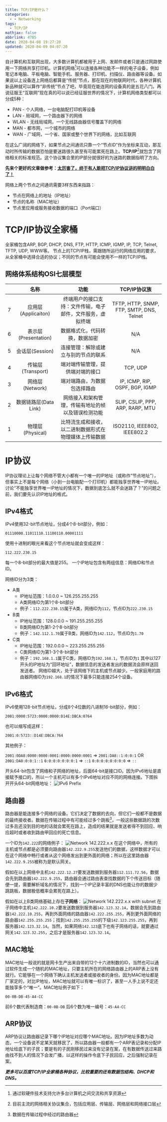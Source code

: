 ```yaml
---
title: TCP/IP是什么？
categories:
  - - Networking
tags:
  - TCP/IP
mathjax: false
abbrlink: 4785
date: 2020-04-08 19:27:20
updated: 2020-04-09 04:07:20
---
```


自计算机和互联网出现，大多数计算机都被用于上网、发邮件或者只是通过网路使用一下网络共享打印机。计算机网络[^1]可以连接各种功能不一样的电子设备，例如笔记本电脑、平板电脑、智能手机、服务器、打印机、扫描仪、路由器等设备。如果说以上设备连上网络后都算是“传统”节点，那在现在的物联网时代，各种计算机新品种就可以算作“非传统”节点了吧，毕竟现在能连网的设备真的是五花八门。再说征服王“互联网”现在真的可以说已经征服世界的情况下，计算机网络类型都可以分成5种：

- PAN - 个人网络，一台电脑配打印机等设备
- LAN - 局域网，一个路由器下的网络
- WLAN - 无线局域网，一个无线路由器信号覆盖下的网络
- MAN - 都市网，一个城市的网络
- WAN - 广域网，一个省、国家或整个世界下的网络，比如互联网
  
在这么广阔的网络下，如果节点之间通讯只靠一个“节点ID”作为坐标来互动，那互动时所传输的数据恐怕是要迷路很久甚至有可能累死在路上。**TCP/IP**[^2]就包含了网络相关的标准规范。这个协议集合里的IP部分就很好的为迷路的数据指明了方向。

<!-- more -->

**先来个更好的文章做参考：[太厉害了，终于有人能把TCP/IP协议讲的明明白白了！](//developer.51cto.com/art/201906/597961.htm)**

网络上两个节点之间通讯需要3样东西来指路：
- 节点在网络上的地址（IP地址）
- 节点的名称（MAC地址）
- 节点里应用或服务接收数据的端口（Port端口）

# TCP/IP协议全家桶

全家桶包含ARP, BGP, DHCP, DNS, FTP, HTTP, ICMP, IGMP, IP, TCP, Telnet, TFTP, UDP, WWW等。
节点上的TCP/IP栈，需跟随所运行的网络应用的要求，从全家桶中选择合适的协议；不同的节点有可能会使用不一样的TCP/IP栈。

## 网络体系结构OSI七层模型

|      | 名称                 | 功能                                                 | TCP/IP协议族                              |
| ---: | :------------------: | :--------------------------------------------------: | :--------------------------------------: |
| 7    | 应用层(Applicaiton)   | 终端用户的接口支持：文件传输，电子邮件，文件服务，虚拟终端 | TFTP, HTTP, SNMP, FTP, SMTP, DNS, Telnet |
| 6    | 表示层(Presentation)  | 数据格式化，代码转换，数据加密                          | N/A                                      |
| 5    | 会话层(Session)       | 连接管理：解除或建立与别的节点的联系                    | N/A                                      |
| 4    | 传输层(Transport)     | 端对端传输管理，提供端对端的接口                        | TCP, UDP                                 |
| 3    | 网络层(Network)       | 端对端路由，为数据包选择路由                           | IP, ICMP, RIP, OSPF, BGP, IGMP           |
| 2    | 数据链路层(Data Link) | 网络接入和架构管理，传输有地址的帧以及错误检测功能        | SLIP, CSLIP, PPP, ARP, RARP, MTU         |
| 1    | 物理层(Physical)      | 比特流生成和接收，以二进制数据形式在物理媒体上传输数据    | ISO2110, IEEE802, IEEE802.2              |

# IP协议

IP协议理论上让每个网络不管大小都有一个唯一的IP地址（或称作“节点地址”），但事实上不是每个网络（小到一台电脑配一个打印机）都能独享世界唯一IP地址。讨论“不能独享世界唯一IP地址的情况下，数据到底怎么就不会迷路了？”的问题之前，我们要先认识IP地址的格式。

## IPv4格式

IPv4使用32-bit节点地址，分成4个8-bit部分，例如：

`01110000.11011110.11100110.00001111`

使用十进制的眼光来看这个节点地址就会变成这样：

`112.222.230.15`

每一个8-bit部分的最大值是255。
一个IP地址包含有两组信息：网络ID和节点ID。

网络ID分为3类：
- A类
  + IP地址范围：1.0.0.0 ~ 126.255.255.255
  + A类网络ID为第1个8-bit部分
  + 例子：`112.222.230.15`属于A类，网络ID为`112`，节点ID为`222.230.15`
- B类
  + IP地址范围：128.0.0.0 ~ 191.255.255.255
  + B类网络ID为第1-2个8-bit部分
  + 例子：`142.112.1.70`属于B类，网络ID为`142.112`，节点ID为`1.70`
- C类
  + IP地址范围：192.0.0.0 ~ 223.255.255.255
  + C类网络ID为第1-3个8-bit部分
  + 例子：`192.168.1.1`属于C类，网络ID为`192.168.1`，节点ID为`1`
其中以127开头的IP地址为“回环地址”，数据信息的发送者发出的数据流会原样送回发送者。
网络ID越大，处于该网络下的主机或节点越少。一般家庭用的路由器网络ID为`192.168.1`的情况下最多只能连接254个设备。

## IPv6格式

IPv6使用128-bit节点地址，分成8个4位数的八进制16-bit部分，例如：

`2001:0000:5723:0000:0000:D14E:DBCA:0764`

也可以缩写成这样：

`2001:0:5723::D14E:DBCA:764`

其他例子：

`2001:0DA8:0000:0000:0001:0000:0000:0001` => `2001:DA8::1:0:0:1` OR `2001:DA8:0:0:1::1`
`0:0:0:0:0:0:0:1` => `::1`
`0:0:0:0:0:0:0:0` => `::`

开头64-bit包含了网络和子网络的地址，后面64-bit是接口ID。因为IPv6地址是直接赋予接口的，所以一个主机可以有多个IPv6地址对应不同的网络连接。下图拆开开头64-bit网络地址：
![IPv6 Prefix](/gallery/tcp-ip-ipv6-prefix.jpg)

## 路由器

路由器是能连接多个网络的设备。它们决定了数据的去向，但它们一般都不是数据的最终接收者。数据在传输过程中有可能经过多个跳板[^3]，一般这些数据跳的次数过多且还没到目的地的话就会累死在路上，造成的结果就是发送者得不到回应、响应超时或者收到路由甲回应的死亡信息。

一个ID为`142.222`的网络例子：
![Network 142.222.x.x](/gallery/tcp-ip-router-network.jpg)
在这个网络中，所有的主机或节点都是必须要向路由器`142.222.9.255`发送他们的数据，这样数据才可以在这个网络中畅行或者从这个网络发出到更外面的网络；所以在这里路由器`142.222.9.255`被称为是默认网关。

假如在以上网络中主机`142.222.12.27`要发送数据到服务器`112.111.72.56`，数据会先到路由器`142.222.9.255`，路由器会通过路由表查找数据的下个传送目标（随便一提，需要解析域名的情况下，找到一个IP记录丰富的DNS也能让你的数据少跳跳板，数据极低概率会累死在路上）。

假如在以上B类网络基础上存在**子网络**：
![Network 142.222.x.x with subnet](/gallery/tcp-ip-router-subnet.jpg)
在子网络中主机`142.222.10.2`要发送数据到服务器`142.123.32.14`，数据会先到路由器`142.222.10.255`，再到外面网络的路由器`142.222.255.255`，再到更外面网络的路由器`142.255.255.255`；找到`142.255.255.255`的下级`142.123.255.255`，再到服务器`142.123.32.14`。当然，如果网络`142.123`底下也有子网络的话，就要通过网关`142.123.32.255`，之后才是服务器`142.123.32.14`。

## MAC地址

MAC地址一般说的就是网卡生产出来自带的12个十六进制数的ID，当然也可以通过软件生成一个随机的MAC地址，只要主机所在的网络路由器上的ARP表上没有就行。它能够在一个网络下确认主机发送者或接收者的身份。因为MAC地址都是厂家定的，对比IP地址，MAC地址就可以有唯一标识了，甚至一人手上说不定还能独享多个“唯一”。MAC地址例子如下：

`00-0B-DB-45-A4-CC`

前6个数代表制造商：`00-0B-DB`
后6个数为唯一编号：`45-A4-CC`

## ARP协议

ARP协议让路由器记录下哪个IP地址对应哪个MAC地址。因为IP地址多数为动态，一个设备说不定某天就移民了，所以路由器一般都有一个ARP表记录和分配IP地址给底下的子民；要是有的子民刚移民过来没有记录在案，在有数据传送过来路由找不到人的情况下会发广播，以这样的操作令底下子民回应，之后强制记录在案。

**_更多可以百度TCP/IP全家桶各种协议，比较重要的还有数据包结构、DHCP和DNS。_**

[^1]: 通过软硬件技术支持允许多台计算机之间交流和共享资源
[^2]: 目前主流的网络相关协议集合，包括应用层、传输层、网络层和网络接口层
[^3]: 数据在传输过程中经过的路由器